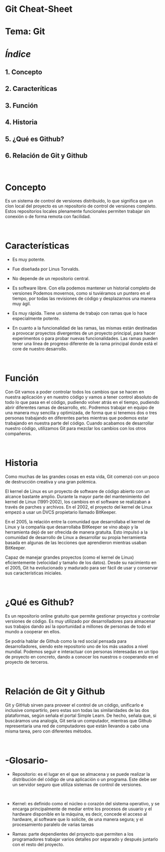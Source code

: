 # **Git Cheat-Sheet**

# **Tema: Git**

# *Índice* 
## 1. Concepto
## 2. Caracteríticas
## 3. Función
## 4. Historia
## 5. ¿Qué es Github?
## 6. Relación de Git y Github

<br>

# Concepto 
Es un sistema de control de versiones distribuido, lo que significa que un clon local del proyecto es un repositorio de control de versiones completo. Estos repositorios locales plenamente funcionales permiten trabajar sin conexión o de forma remota con facilidad. 

<br>

# Características
+ Es muy potente.

+ Fue diseñada por Linus Torvalds.

+ No depende de un repositorio central.

+ Es software libre. Con ella podemos mantener un historial completo de versiones Podemos movernos, como si tuviéramos un puntero en el tiempo, por todas las revisiones de código y desplazarnos una manera muy ágil. 

+ Es muy rápida. Tiene un sistema de trabajo con ramas que lo hace especialmente potente.

+ En cuanto a la funcionalidad de las ramas, las mismas están destinadas a provocar proyectos divergentes de un proyecto principal, para hacer experimentos o para probar nuevas funcionalidades.
Las ramas pueden tener una línea de progreso diferente de la rama principal donde está el core de nuestro desarrollo. 

<br>

# Función 
Con Git vamos a poder controlar todos los cambios que se hacen en nuestra aplicación y en nuestro código y vamos a tener control absoluto de todo lo que pasa en el código, pudiendo volver atrás en el tiempo, pudiendo abrir diferentes ramas de desarrollo, etc. Podremos trabajar en equipo de una manera muy sencilla y optimizada, de forma que si tenemos dos o tres personas trabajando en diferentes partes mientras que podemos estar trabajando en nuestra parte del código. Cuando acabamos de desarrollar nuestro código, utilizamos Git para mezclar los cambios con los otros compañeros. 

<br>

# Historia 

Como muchas de las grandes cosas en esta vida, Git comenzó con un poco de destrucción creativa y una gran polémica.

El kernel de Linux es un proyecto de software de código abierto con un alcance bastante amplio. Durante la mayor parte del mantenimiento del kernel de Linux (1991-2002), los cambios en el software se realizaban a través de parches y archivos. En el 2002, el proyecto del kernel de Linux empezó a usar un DVCS propietario llamado BitKeeper.

En el 2005, la relación entre la comunidad que desarrollaba el kernel de Linux y la compañía que desarrollaba BitKeeper se vino abajo y la herramienta dejó de ser ofrecida de manera gratuita. Esto impulsó a la comunidad de desarrollo de Linux a desarrollar su propia herramienta basada en algunas de las lecciones que aprendieron mientras usaban BitKeeper. 

Capaz de manejar grandes proyectos (como el kernel de Linux) eficientemente (velocidad y tamaño de los datos). Desde su nacimiento en el 2005, Git ha evolucionado y madurado para ser fácil de usar y conservar sus características iniciales.

<br>

# ¿Qué es Github?

Es un repositorio online gratuito que permite gestionar proyectos y controlar versiones de código. Es muy utilizado por desarrolladores para almacenar sus trabajos dando así la oportunidad a millones de personas de todo el mundo a cooperar en ellos.

Se podría hablar de Github como la red social pensada para desarrolladores, siendo este repositorio uno de los más usados a nivel mundial. Podemos seguir e interactuar con personas interesadas en un tipo de proyecto en concreto, dando a conocer los nuestros o cooperando en el proyecto de terceros.

<br>

# Relación de Git y Github
Git y GitHub sirven para proveer el control de un código, unificarlo e inclusive compartirlo, pero estas son todas las similaridades de las dos plataformas, según señala el portal Simple Learn. De hecho, señala que, si buscáramos una analogía, Git sería un computador, mientras que Github representaría una red de computadores que están llevando a cabo una misma tarea, pero con diferentes métodos.

<br>

# -Glosario- 

- Repositorio: es el lugar en el que se almacena y se puede realizar la distribución del código de una aplicación o un programa. Este debe ser un servidor seguro que utiliza sistemas de control de versiones.

<br>

- Kernel: es definido como el núcleo o corazón del sistema operativo, y se encarga principalmente de mediar entre los procesos de usuario y el hardware disponible en la máquina, es decir, concede el acceso al hardware, al software que lo solicite, de una manera segura; y el procesamiento paralelo de varias tareas 

- Ramas: parte dependientes del proyecto que permiten a los programadores trabajar varios detalles por separado y después juntarlo con el resto del proyecto.



